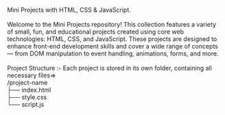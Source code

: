 Mini Projects with HTML, CSS & JavaScript.<br><br>
Welcome to the Mini Projects repository! This collection features a variety of small, fun, and educational projects created using core web technologies: HTML, CSS, and JavaScript. These projects are designed to enhance front-end development skills and cover a wide range of concepts — from DOM manipulation to event handling, animations, forms, and more.<br><br>
Project Structure :- Each project is stored in its own folder, containing all necessary files=><br>
/project-name<br>
  ├── index.html<br>
  ├── style.css<br>
  └── script.js<br>
